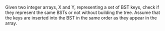 Given two integer arrays, X and Y, representing a set of BST keys, check if they represent the same BSTs or not without building the tree. Assume that the keys are inserted into the BST in the same order as they appear in the array.